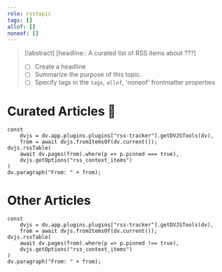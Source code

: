 ```yaml
---
role: rsstopic
tags: []
allof: []
noneof: []
---
```

> [!abstract] [headline:: A curated list of RSS items about ???]
> - [ ] Create a headline
> - [ ] Summarize the purpose of this topic.
> - [ ] Specify tags in the `tags`, `allof`, 'noneof' frontmatter properties

# Curated Articles 📍

~~~dataviewjs
const
	dvjs = dv.app.plugins.plugins["rss-tracker"].getDVJSTools(dv),
	from = await dvjs.fromItemsOf(dv.current());
dvjs.rssTable(
	await dv.pages(from).where(p => p.pinned === true),
	dvjs.getOptions("rss_context_items")
)
dv.paragraph("From: " + from);
~~~

# Other Articles

~~~dataviewjs
const
	dvjs = dv.app.plugins.plugins["rss-tracker"].getDVJSTools(dv),
	from = await dvjs.fromItemsOf(dv.current());
dvjs.rssTable(
	await dv.pages(from).where(p => p.pinned !== true),
	dvjs.getOptions("rss_context_items")
)
dv.paragraph("From: " + from);
~~~